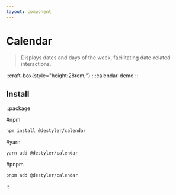 ```yaml
---
layout: component
---
```


# Calendar

> Displays dates and days of the week, facilitating date-related interactions.

::craft-box{style="height:28rem;"}
:::calendar-demo
::

## Install

::package

#npm
```bash
npm install @destyler/calendar
```

#yarn
```bash
yarn add @destyler/calendar
```

#pnpm
```bash
pnpm add @destyler/calendar
```

::
